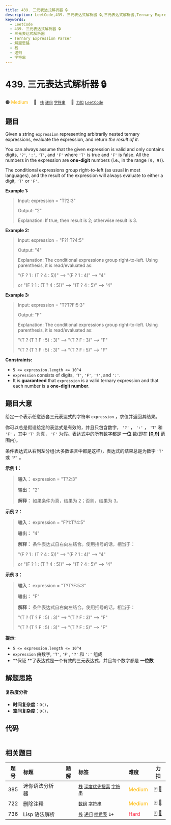 ```yaml
---
title: 439. 三元表达式解析器 🔒
description: LeetCode,439. 三元表达式解析器 🔒,三元表达式解析器,Ternary Expression Parser,解题思路,栈,递归,字符串
keywords:
  - LeetCode
  - 439. 三元表达式解析器 🔒
  - 三元表达式解析器
  - Ternary Expression Parser
  - 解题思路
  - 栈
  - 递归
  - 字符串
---
```


# 439. 三元表达式解析器 🔒

🟠 <font color=#ffb800>Medium</font>&emsp; 🔖&ensp; [`栈`](/tag/stack.md) [`递归`](/tag/recursion.md) [`字符串`](/tag/string.md)&emsp; 🔗&ensp;[`力扣`](https://leetcode.cn/problems/ternary-expression-parser) [`LeetCode`](https://leetcode.com/problems/ternary-expression-parser)

## 题目

Given a string `expression` representing arbitrarily nested ternary
expressions, evaluate the expression, and return _the result of it_.

You can always assume that the given expression is valid and only contains
digits, `'?'`, `':'`, `'T'`, and `'F'` where `'T'` is true and `'F'` is false.
All the numbers in the expression are **one-digit** numbers (i.e., in the
range `[0, 9]`).

The conditional expressions group right-to-left (as usual in most languages),
and the result of the expression will always evaluate to either a digit, `'T'`
or `'F'`.



**Example 1:**

> Input: expression = "T?2:3"
> 
> Output: "2"
> 
> Explanation: If true, then result is 2; otherwise result is 3.

**Example 2:**

> Input: expression = "F?1:T?4:5"
> 
> Output: "4"
> 
> Explanation: The conditional expressions group right-to-left. Using parenthesis, it is read/evaluated as:
> 
> "(F ? 1 : (T ? 4 : 5))" --> "(F ? 1 : 4)" --> "4"
> 
> or "(F ? 1 : (T ? 4 : 5))" --> "(T ? 4 : 5)" --> "4"

**Example 3:**

> Input: expression = "T?T?F:5:3"
> 
> Output: "F"
> 
> Explanation: The conditional expressions group right-to-left. Using parenthesis, it is read/evaluated as:
> 
> "(T ? (T ? F : 5) : 3)" --> "(T ? F : 3)" --> "F"
> 
> "(T ? (T ? F : 5) : 3)" --> "(T ? F : 5)" --> "F"

**Constraints:**

  * `5 <= expression.length <= 10^4`
  * `expression` consists of digits, `'T'`, `'F'`, `'?'`, and `':'`.
  * It is **guaranteed** that `expression` is a valid ternary expression and that each number is a **one-digit number**.


## 题目大意

给定一个表示任意嵌套三元表达式的字符串 `expression` ，求值并返回其结果。

你可以总是假设给定的表达式是有效的，并且只包含数字， `'?'` ，  `':'` ，  `'T'` 和 `'F'` ，其中 `'T'` 为真， `'F'`
为假。表达式中的所有数字都是 **一位** 数(即在 **[0,9]** 范围内)。

条件表达式从右到左分组(大多数语言中都是这样)，表达式的结果总是为数字 `'T'` 或 `'F'` 。



**示例 1：**

> 
> 
> 
> 
> 
> **输入：** expression = "T?2:3"
> 
> **输出：** "2"
> 
> **解释：** 如果条件为真，结果为 2；否则，结果为 3。
> 
> 

**示例 2：**

> 
> 
> 
> 
> 
> **输入：** expression = "F?1:T?4:5"
> 
> **输出：** "4"
> 
> **解释：** 条件表达式自右向左结合。使用括号的话，相当于：
> 
>  "(F ? 1 : (T ? 4 : 5))" --> "(F ? 1 : 4)" --> "4"
> 
> or "(F ? 1 : (T ? 4 : 5))" --> "(T ? 4 : 5)" --> "4"
> 
> 

**示例 3：**

> 
> 
> 
> 
> 
> **输入：** expression = "T?T?F:5:3"
> 
> **输出：** "F"
> 
> **解释：** 条件表达式自右向左结合。使用括号的话，相当于：
> 
> "(T ? (T ? F : 5) : 3)" --> "(T ? F : 3)" --> "F"
> 
> "(T ? (T ? F : 5) : 3)" --> "(T ? F : 5)" --> "F"



**提示:**

  * `5 <= expression.length <= 10^4`
  * `expression` 由数字, `'T'`, `'F'`, `'?'` 和 `':'` 组成
  * **保证  **了表达式是一个有效的三元表达式，并且每个数字都是 **一位数**  


## 解题思路

#### 复杂度分析

- **时间复杂度**：`O()`，
- **空间复杂度**：`O()`，

## 代码

```javascript

```

## 相关题目

<!-- prettier-ignore -->
| 题号 | 标题 | 题解 | 标签 | 难度 | 力扣 |
| :------: | :------ | :------: | :------ | :------ | :------: |
| 385 | 迷你语法分析器 |  |  [`栈`](/tag/stack.md) [`深度优先搜索`](/tag/depth-first-search.md) [`字符串`](/tag/string.md) | <font color=#ffb800>Medium</font> | [🀄️](https://leetcode.cn/problems/mini-parser) [🔗](https://leetcode.com/problems/mini-parser) |
| 722 | 删除注释 |  |  [`数组`](/tag/array.md) [`字符串`](/tag/string.md) | <font color=#ffb800>Medium</font> | [🀄️](https://leetcode.cn/problems/remove-comments) [🔗](https://leetcode.com/problems/remove-comments) |
| 736 | Lisp 语法解析 |  |  [`栈`](/tag/stack.md) [`递归`](/tag/recursion.md) [`哈希表`](/tag/hash-table.md) `1+` | <font color=#ff334b>Hard</font> | [🀄️](https://leetcode.cn/problems/parse-lisp-expression) [🔗](https://leetcode.com/problems/parse-lisp-expression) |